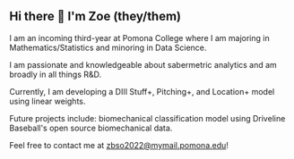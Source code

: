 ## Hi there 👋 I'm Zoe (they/them)

I am an incoming third-year at Pomona College where I am majoring in Mathematics/Statistics and minoring in Data Science. 

I am passionate and knowledgeable about sabermetric analytics and am broadly in all things R&D.

Currently, I am developing a DIII Stuff+, Pitching+, and Location+ model using linear weights.

Future projects include: biomechanical classification model using Driveline Baseball's open source biomechanical data.

Feel free to contact me at zbso2022@mymail.pomona.edu!
